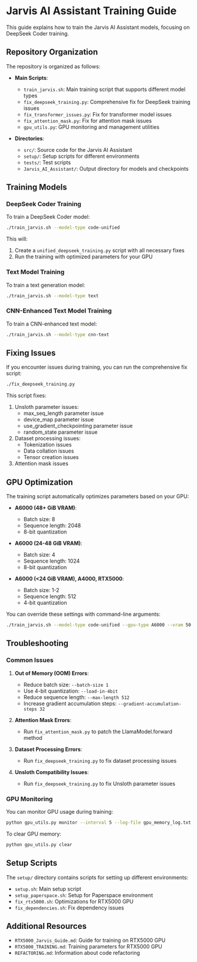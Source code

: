 # Jarvis AI Assistant Training Guide

This guide explains how to train the Jarvis AI Assistant models, focusing on DeepSeek Coder training.

## Repository Organization

The repository is organized as follows:

- **Main Scripts**:
  - `train_jarvis.sh`: Main training script that supports different model types
  - `fix_deepseek_training.py`: Comprehensive fix for DeepSeek training issues
  - `fix_transformer_issues.py`: Fix for transformer model issues
  - `fix_attention_mask.py`: Fix for attention mask issues
  - `gpu_utils.py`: GPU monitoring and management utilities

- **Directories**:
  - `src/`: Source code for the Jarvis AI Assistant
  - `setup/`: Setup scripts for different environments
  - `tests/`: Test scripts
  - `Jarvis_AI_Assistant/`: Output directory for models and checkpoints

## Training Models

### DeepSeek Coder Training

To train a DeepSeek Coder model:

```bash
./train_jarvis.sh --model-type code-unified
```

This will:
1. Create a `unified_deepseek_training.py` script with all necessary fixes
2. Run the training with optimized parameters for your GPU

### Text Model Training

To train a text generation model:

```bash
./train_jarvis.sh --model-type text
```

### CNN-Enhanced Text Model Training

To train a CNN-enhanced text model:

```bash
./train_jarvis.sh --model-type cnn-text
```

## Fixing Issues

If you encounter issues during training, you can run the comprehensive fix script:

```bash
./fix_deepseek_training.py
```

This script fixes:
1. Unsloth parameter issues:
   - max_seq_length parameter issue
   - device_map parameter issue
   - use_gradient_checkpointing parameter issue
   - random_state parameter issue
2. Dataset processing issues:
   - Tokenization issues
   - Data collation issues
   - Tensor creation issues
3. Attention mask issues

## GPU Optimization

The training script automatically optimizes parameters based on your GPU:

- **A6000 (48+ GiB VRAM)**:
  - Batch size: 8
  - Sequence length: 2048
  - 8-bit quantization

- **A6000 (24-48 GiB VRAM)**:
  - Batch size: 4
  - Sequence length: 1024
  - 8-bit quantization

- **A6000 (<24 GiB VRAM), A4000, RTX5000**:
  - Batch size: 1-2
  - Sequence length: 512
  - 4-bit quantization

You can override these settings with command-line arguments:

```bash
./train_jarvis.sh --model-type code-unified --gpu-type A6000 --vram 50
```

## Troubleshooting

### Common Issues

1. **Out of Memory (OOM) Errors**:
   - Reduce batch size: `--batch-size 1`
   - Use 4-bit quantization: `--load-in-4bit`
   - Reduce sequence length: `--max-length 512`
   - Increase gradient accumulation steps: `--gradient-accumulation-steps 32`

2. **Attention Mask Errors**:
   - Run `fix_attention_mask.py` to patch the LlamaModel.forward method

3. **Dataset Processing Errors**:
   - Run `fix_deepseek_training.py` to fix dataset processing issues

4. **Unsloth Compatibility Issues**:
   - Run `fix_deepseek_training.py` to fix Unsloth parameter issues

### GPU Monitoring

You can monitor GPU usage during training:

```bash
python gpu_utils.py monitor --interval 5 --log-file gpu_memory_log.txt
```

To clear GPU memory:

```bash
python gpu_utils.py clear
```

## Setup Scripts

The `setup/` directory contains scripts for setting up different environments:

- `setup.sh`: Main setup script
- `setup_paperspace.sh`: Setup for Paperspace environment
- `fix_rtx5000.sh`: Optimizations for RTX5000 GPU
- `fix_dependencies.sh`: Fix dependency issues

## Additional Resources

- `RTX5000_Jarvis_Guide.md`: Guide for training on RTX5000 GPU
- `RTX5000_TRAINING.md`: Training parameters for RTX5000 GPU
- `REFACTORING.md`: Information about code refactoring
